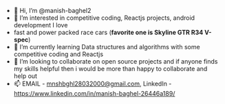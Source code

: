 - 👋 Hi, I’m @manish-baghel2
- 👀 I’m interested in competitive coding, Reactjs projects, android development I love 
- fast and power packed race cars (**favorite one is Skyline GTR R34 V-spec**)
- 🌱 I’m currently learning Data structures and algorithms with some competitive coding and Reactjs
- 💞️ I’m looking to collaborate on open source projects and if anyone finds my skills helpful then i would be more than happy to collaborate and help out
- 📫 EMAIL - mnshbghl28032000@gmail.com, LinkedIn - https://www.linkedin.com/in/manish-baghel-26446a189/


